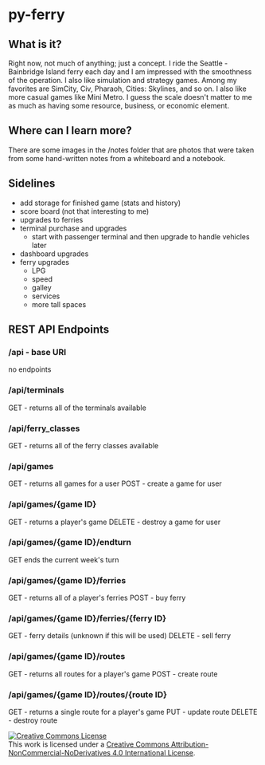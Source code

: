 # py-ferry

## What is it?
Right now, not much of anything; just a concept. I ride the Seattle - Bainbridge Island ferry each day and I am impressed with the smoothness of the operation. I also like simulation and strategy games. Among my favorites are SimCity, Civ, Pharaoh, Cities: Skylines, and so on. I also like more casual games like Mini Metro. I guess the scale doesn't matter to me as much as having some resource, business, or economic element.

## Where can I learn more?
There are some images in the /notes folder that are photos that were taken from some hand-written notes from a whiteboard and a notebook.

## Sidelines

* add storage for finished game (stats and history)
* score board (not that interesting to me)
* upgrades to ferries
* terminal purchase and upgrades
    * start with passenger terminal and then upgrade to handle vehicles later
* dashboard upgrades
* ferry upgrades
    * LPG
    * speed
    * galley
    * services
    * more tall spaces

## REST API Endpoints
### /api - base URI
no endpoints

### /api/terminals
GET - returns all of the terminals available

### /api/ferry_classes
GET - returns all of the ferry classes available

### /api/games
GET - returns all games for a user
POST - create a game for user

### /api/games/{game ID}
GET - returns a player's game
DELETE - destroy a game for user

### /api/games/{game ID}/endturn
GET ends the current week's turn

### /api/games/{game ID}/ferries
GET - returns all of a player's ferries
POST - buy ferry

### /api/games/{game ID}/ferries/{ferry ID}
GET - ferry details (unknown if this will be used)
DELETE - sell ferry

### /api/games/{game ID}/routes
GET - returns all routes for a player's game
POST - create route

### /api/games/{game ID}/routes/{route ID}
GET - returns a single route for a player's game
PUT - update route
DELETE - destroy route


[![Creative Commons License](https://i.creativecommons.org/l/by-nc-nd/4.0/88x31.png)](http://creativecommons.org/licenses/by-nc-nd/4.0/)  
This work is licensed under a [Creative Commons Attribution-NonCommercial-NoDerivatives 4.0 International License](http://creativecommons.org/licenses/by-nc-nd/4.0/).
